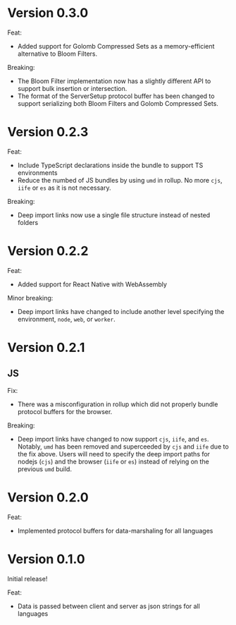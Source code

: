 # Version 0.3.0

Feat:

- Added support for Golomb Compressed Sets as a memory-efficient alternative to Bloom Filters.

Breaking:

- The Bloom Filter implementation now has a slightly different API to support bulk insertion or intersection.
- The format of the ServerSetup protocol buffer has been changed to support serializing both Bloom Filters and Golomb Compressed Sets.

# Version 0.2.3

Feat:

- Include TypeScript declarations inside the bundle to support TS environments
- Reduce the numbed of JS bundles by using `umd` in rollup. No more `cjs`, `iife` or `es` as it is not necessary.

Breaking:

- Deep import links now use a single file structure instead of nested folders

# Version 0.2.2

Feat:

- Added support for React Native with WebAssembly

Minor breaking:

- Deep import links have changed to include another level specifying the environment, `node`, `web`, or `worker`.

# Version 0.2.1

## JS

Fix:

- There was a misconfiguration in rollup which did not properly bundle protocol buffers for the browser.

Breaking:

- Deep import links have changed to now support `cjs`, `iife`, and `es`. Notably, `umd` has been removed and superceeded by `cjs` and `iife` due to the fix above. Users will need to specify the deep import paths for nodejs (`cjs`) and the browser (`iife` or `es`) instead of relying on the previous `umd` build.

# Version 0.2.0

Feat:

- Implemented protocol buffers for data-marshaling for all languages

# Version 0.1.0

Initial release!

Feat:

- Data is passed between client and server as json strings for all languages
